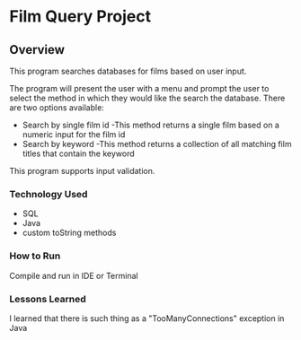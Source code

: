 # Film Query Project

## Overview
This program searches databases for films based on user input.

The program will present the user with a menu and prompt the user to select the method in which they would like the search the database.
There are two options available:
* Search by single film id
    -This method returns a single film based on a numeric input for the film id
* Search by keyword
    -This method returns a collection of all matching film titles that contain the keyword

This program supports input validation.

### Technology Used
* SQL
* Java
* custom toString methods


### How to Run
Compile and run in IDE or Terminal

### Lessons Learned
I learned that there is such thing as a "TooManyConnections" exception in Java
